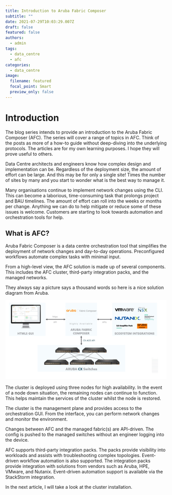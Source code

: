 ```yaml
---
title: Introduction to Aruba Fabric Composer
subtitle: ""
date: 2021-07-29T10:03:29.007Z
draft: false
featured: false
authors:
  - admin
tags:
  - data_centre
  - afc
categories:
  - data_centre
image:
  filename: featured
  focal_point: Smart
  preview_only: false
---
```

# Introduction

The blog series intends to provide an introduction to the Aruba Fabric Composer (AFC). The series will cover a range of topics in AFC. Think of the posts as more of a how-to guide without deep-diving into the underlying protocols. The articles are for my own learning purposes. I hope they will prove useful to others.

Data Centre architects and engineers know how complex design and implementation can be. Regardless of the deployment size, the amount of effort can be large. And this may be for only a single site! Times the number of sites by many and you start to wonder what is the best way to manage it.

Many organisations continue to implement network changes using the CLI. This can become a laborious, time-consuming task that prolongs project and BAU timelines. The amount of effort can roll into the weeks or months per change. Anything we can do to help mitigate or reduce some of these issues is welcome. Customers are starting to look towards automation and orchestration tools for help.

## What is AFC?

Aruba Fabric Composer is a data centre orchestration tool that simplifies the deployment of network changes and day-to-day operations. Preconfigured workflows automate complex tasks with minimal input.

From a high-level view, the AFC solution is made up of several components. This includes the AFC cluster, third-party integration packs, and the managed networks.

They always say a picture says a thousand words so here is a nice solution diagram from Aruba.

![](afc-1-sol-overview.png "AFC Solution Overview")

The cluster is deployed using three nodes for high availability. In the event of a node down situation, the remaining nodes can continue to function. This helps maintain the services of the cluster whilst the node is restored.

The cluster is the management plane and provides access to the orchestration GUI. From the interface, you can perform network changes and monitor the environment.

Changes between AFC and the managed fabric(s) are API-driven. The config is pushed to the managed switches without an engineer logging into the device.

AFC supports third-party integration packs. The packs provide visibility into workloads and assists with troubleshooting complex topologies. Event-driven workflow automation is also supported. The integration packs provide integration with solutions from vendors such as Aruba, HPE, VMware, and Nutanix. Event-driven automation support is available via the StackStorm integration.

In the next article, I will take a look at the cluster installation.